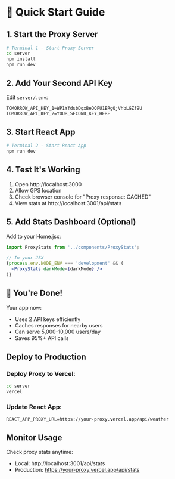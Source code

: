 # 🚀 Quick Start Guide

## 1. Start the Proxy Server

```bash
# Terminal 1 - Start Proxy Server
cd server
npm install
npm run dev
```

## 2. Add Your Second API Key

Edit `server/.env`:
```env
TOMORROW_API_KEY_1=WP1YfdsbDqxBeOQFU1ERgQjVhbLGZf9U
TOMORROW_API_KEY_2=YOUR_SECOND_KEY_HERE
```

## 3. Start React App

```bash
# Terminal 2 - Start React App
npm run dev
```

## 4. Test It's Working

1. Open http://localhost:3000
2. Allow GPS location
3. Check browser console for "Proxy response: CACHED"
4. View stats at http://localhost:3001/api/stats

## 5. Add Stats Dashboard (Optional)

Add to your Home.jsx:

```jsx
import ProxyStats from '../components/ProxyStats';

// In your JSX
{process.env.NODE_ENV === 'development' && (
  <ProxyStats darkMode={darkMode} />
)}
```

## 🎉 You're Done!

Your app now:
- Uses 2 API keys efficiently
- Caches responses for nearby users
- Can serve 5,000-10,000 users/day
- Saves 95%+ API calls

## Deploy to Production

### Deploy Proxy to Vercel:
```bash
cd server
vercel
```

### Update React App:
```env
REACT_APP_PROXY_URL=https://your-proxy.vercel.app/api/weather
```

## Monitor Usage

Check proxy stats anytime:
- Local: http://localhost:3001/api/stats
- Production: https://your-proxy.vercel.app/api/stats